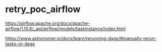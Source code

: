 # retry_poc_airflow

https://airflow.apache.org/docs/apache-airflow/1.10.6/_api/airflow/models/taskinstance/index.html

https://www.astronomer.io/docs/learn/rerunning-dags/#manually-rerun-tasks-or-dags

